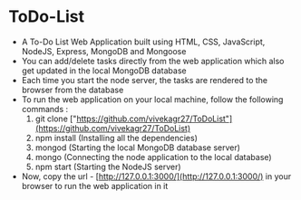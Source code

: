 # ToDo-List
* A To-Do List Web Application built using HTML, CSS, JavaScript, NodeJS, Express, MongoDB and Mongoose
* You can add/delete tasks directly from the web application which also get updated in the local MongoDB database
* Each time you start the node server, the tasks are rendered to the browser from the database
* To run the web application on your local machine, follow the following commands :
  1. git clone ["https://github.com/vivekagr27/ToDoList"](https://github.com/vivekagr27/ToDoList)
  2. npm install (Installing all the dependencies)
  3. mongod (Starting the local MongoDB database server)
  4. mongo (Connecting the node application to the local database)
  5. npm start (Starting the NodeJS server)  
* Now, copy the url - [http://127.0.0.1:3000/](http://127.0.0.1:3000/) in your browser to run the web application in it

